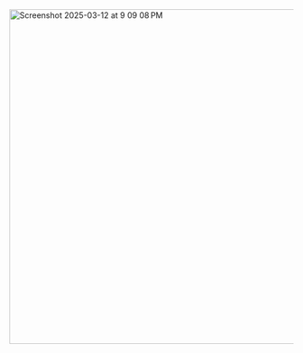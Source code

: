 <img width="593" alt="Screenshot 2025-03-12 at 9 09 08 PM" src="https://github.com/user-attachments/assets/5453e1bb-81c4-4af1-ac5c-ce5126a96216" />
